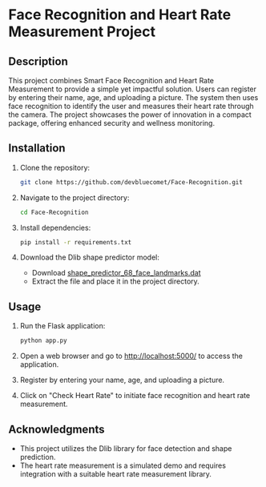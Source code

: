 # Face Recognition and Heart Rate Measurement Project

## Description
This project combines Smart Face Recognition and Heart Rate Measurement to provide a simple yet impactful solution. Users can register by entering their name, age, and uploading a picture. The system then uses face recognition to identify the user and measures their heart rate through the camera. The project showcases the power of innovation in a compact package, offering enhanced security and wellness monitoring.

## Installation
1. Clone the repository:
   ```bash
   git clone https://github.com/devbluecomet/Face-Recognition.git
   ```

2. Navigate to the project directory:
   ```bash
   cd Face-Recognition
   ```

3. Install dependencies:
   ```bash
   pip install -r requirements.txt
   ```

4. Download the Dlib shape predictor model:
   - Download [shape_predictor_68_face_landmarks.dat](http://dlib.net/files/shape_predictor_68_face_landmarks.dat.bz2)
   - Extract the file and place it in the project directory.

## Usage
1. Run the Flask application:
   ```bash
   python app.py
   ```

2. Open a web browser and go to [http://localhost:5000/](http://localhost:5000/) to access the application.

3. Register by entering your name, age, and uploading a picture.

4. Click on "Check Heart Rate" to initiate face recognition and heart rate measurement.

## Acknowledgments
- This project utilizes the Dlib library for face detection and shape prediction.
- The heart rate measurement is a simulated demo and requires integration with a suitable heart rate measurement library.


